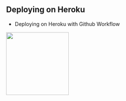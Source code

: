 ## Deploying on Heroku
- Deploying on Heroku with Github Workflow
<p><a href="https://github.com/DarkLordlk/Dark_Lord_Mirror/wiki/Heroku"> <img src="https://img.shields.io/badge/Deploy%20Guide-blueviolet?style=for-the-badge&logo=heroku" width="170""/></a></p>
